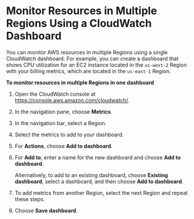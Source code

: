 # Monitor Resources in Multiple Regions Using a CloudWatch Dashboard<a name="cross_region_dashboard"></a>

You can monitor AWS resources in multiple Regions using a single CloudWatch dashboard\. For example, you can create a dashboard that shows CPU utilization for an EC2 instance located in the `us-west-2` Region with your billing metrics, which are located in the `us-east-1` Region\.

**To monitor resources in multiple Regions in one dashboard**

1. Open the CloudWatch console at [https://console\.aws\.amazon\.com/cloudwatch/](https://console.aws.amazon.com/cloudwatch/)\.

1. In the navigation pane, choose **Metrics**\.

1. In the navigation bar, select a Region\.

1. Select the metrics to add to your dashboard\.

1. For **Actions**, choose **Add to dashboard**\.

1. For **Add to**, enter a name for the new dashboard and choose **Add to dashboard**\.

   Alternatively, to add to an existing dashboard, choose **Existing dashboard**, select a dashboard, and then choose **Add to dashboard**\.

1. To add metrics from another Region, select the next Region and repeat these steps\.

1. Choose **Save dashboard**\.